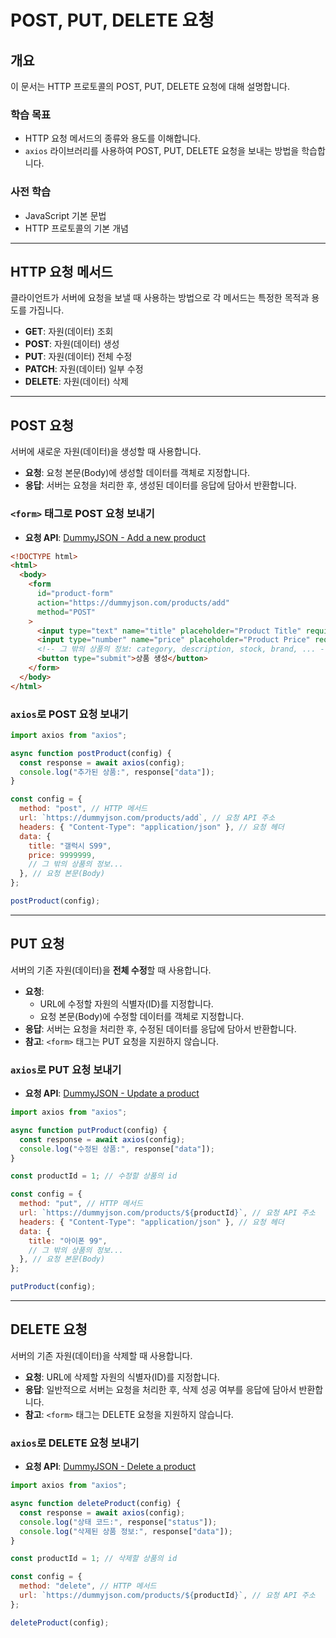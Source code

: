 # POST, PUT, DELETE 요청

## 개요

이 문서는 HTTP 프로토콜의 POST, PUT, DELETE 요청에 대해 설명합니다.

### 학습 목표

- HTTP 요청 메서드의 종류와 용도를 이해합니다.
- `axios` 라이브러리를 사용하여 POST, PUT, DELETE 요청을 보내는 방법을 학습합니다.

### 사전 학습

- JavaScript 기본 문법
- HTTP 프로토콜의 기본 개념

---

## HTTP 요청 메서드

클라이언트가 서버에 요청을 보낼 때 사용하는 방법으로 각 메서드는 특정한 목적과 용도를 가집니다.

- **GET**: 자원(데이터) 조회
- **POST**: 자원(데이터) 생성
- **PUT**: 자원(데이터) 전체 수정
- **PATCH**: 자원(데이터) 일부 수정
- **DELETE**: 자원(데이터) 삭제

---

## POST 요청

서버에 새로운 자원(데이터)을 생성할 때 사용합니다.

- **요청**: 요청 본문(Body)에 생성할 데이터를 객체로 지정합니다.
- **응답**: 서버는 요청을 처리한 후, 생성된 데이터를 응답에 담아서 반환합니다.

### `<form>` 태그로 POST 요청 보내기

- **요청 API**: [DummyJSON - Add a new product](https://dummyjson.com/docs/products#products-add)

```html
<!DOCTYPE html>
<html>
  <body>
    <form
      id="product-form"
      action="https://dummyjson.com/products/add"
      method="POST"
    >
      <input type="text" name="title" placeholder="Product Title" required />
      <input type="number" name="price" placeholder="Product Price" required />
      <!-- 그 밖의 상품의 정보: category, description, stock, brand, ... -->
      <button type="submit">상품 생성</button>
    </form>
  </body>
</html>
```

### `axios`로 POST 요청 보내기

```javascript
import axios from "axios";

async function postProduct(config) {
  const response = await axios(config);
  console.log("추가된 상품:", response["data"]);
}

const config = {
  method: "post", // HTTP 메서드
  url: `https://dummyjson.com/products/add`, // 요청 API 주소
  headers: { "Content-Type": "application/json" }, // 요청 헤더
  data: {
    title: "갤럭시 S99",
    price: 9999999,
    // 그 밖의 상품의 정보...
  }, // 요청 본문(Body)
};

postProduct(config);
```

---

## PUT 요청

서버의 기존 자원(데이터)을 **전체 수정**할 때 사용합니다.

- **요청**:
  - URL에 수정할 자원의 식별자(ID)를 지정합니다.
  - 요청 본문(Body)에 수정할 데이터를 객체로 지정합니다.
- **응답**: 서버는 요청을 처리한 후, 수정된 데이터를 응답에 담아서 반환합니다.
- **참고**: `<form>` 태그는 PUT 요청을 지원하지 않습니다.

### `axios`로 PUT 요청 보내기

- **요청 API**: [DummyJSON - Update a product](https://dummyjson.com/docs/products#products-update)

```javascript
import axios from "axios";

async function putProduct(config) {
  const response = await axios(config);
  console.log("수정된 상품:", response["data"]);
}

const productId = 1; // 수정할 상품의 id

const config = {
  method: "put", // HTTP 메서드
  url: `https://dummyjson.com/products/${productId}`, // 요청 API 주소
  headers: { "Content-Type": "application/json" }, // 요청 헤더
  data: {
    title: "아이폰 99",
    // 그 밖의 상품의 정보...
  }, // 요청 본문(Body)
};

putProduct(config);
```

---

## DELETE 요청

서버의 기존 자원(데이터)을 삭제할 때 사용합니다.

- **요청**: URL에 삭제할 자원의 식별자(ID)를 지정합니다.
- **응답**: 일반적으로 서버는 요청을 처리한 후, 삭제 성공 여부를 응답에 담아서 반환합니다.
- **참고**: `<form>` 태그는 DELETE 요청을 지원하지 않습니다.

### `axios`로 DELETE 요청 보내기

- **요청 API**: [DummyJSON - Delete a product](https://dummyjson.com/docs/products#products-delete)

```javascript
import axios from "axios";

async function deleteProduct(config) {
  const response = await axios(config);
  console.log("상태 코드:", response["status"]);
  console.log("삭제된 상품 정보:", response["data"]);
}

const productId = 1; // 삭제할 상품의 id

const config = {
  method: "delete", // HTTP 메서드
  url: `https://dummyjson.com/products/${productId}`, // 요청 API 주소
};

deleteProduct(config);
```
